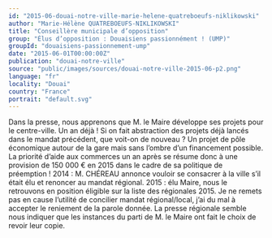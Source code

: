 ```yaml
---
id: "2015-06-douai-notre-ville-marie-helene-quatreboeufs-niklikowski"
author: "Marie-Hélène QUATREBOEUFS-NIKLIKOWSKI"
title: "Conseillère municipale d’opposition"
group: "Élus d’opposition : Douaisiens passionnément ! (UMP)"
groupId: "douaisiens-passionnement-ump"
date: "2015-06-01T00:00:00Z"
publication: "douai-notre-ville"
source: "public/images/sources/douai-notre-ville-2015-06-p2.png"
language: "fr"
locality: "Douai"
country: "France"
portrait: "default.svg"
---
```


Dans la presse, nous apprenons que M. le Maire développe ses projets pour le centre-ville. Un an déjà ! Si on fait abstraction des projets déjà lancés dans le mandat précédent, que voit-on de nouveau ? Un projet de pôle économique autour de la gare mais sans l’ombre d’un financement possible. La priorité d’aide aux commerces un an après se résume donc à une provision de 150 000 € en 2015 dans le cadre de sa politique de préemption ! 2014 : M. CHÉREAU annonce vouloir se consacrer à la ville s’il était élu et renoncer au mandat régional. 2015 : élu Maire, nous le retrouvons en position éligible sur la liste des régionales 2015.
Je ne remets pas en cause l’utilité de concilier mandat régional/local, j’ai du mal à accepter le reniement de la parole donnée. La presse régionale semble nous indiquer que les instances du parti de M. le Maire ont fait le choix de revoir leur copie.
